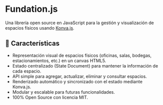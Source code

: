 # Fundation.js

Una librería open source en JavaScript para la gestión y visualización de espacios físicos usando [Konva.js](https://konvajs.org/).

## 🚀 Características

- Representación visual de espacios físicos (oficinas, salas, bodegas, estacionamientos, etc.) en un canvas HTML5.
- Estado centralizado (State Document) para mantener la información de cada espacio.
- API simple para agregar, actualizar, eliminar y consultar espacios.
- Renderizado automático y sincronizado con el estado mediante Konva.js.
- Modular y escalable para futuras funcionalidades.
- 100% Open Source con licencia MIT.

